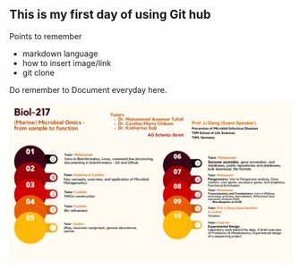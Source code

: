 ## This is my first day of using Git hub 
Points to remember
- markdown language
- how to insert image/link
- git clone

Do remember to Document everyday here.

![image](Images/01_biol217_poster.png)

